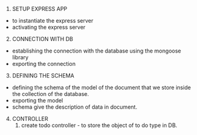 1. SETUP EXPRESS APP
 - to instantiate the express server
 - activating the express server 


2. CONNECTION WITH DB
 - establishing the connection with the database using the mongoose library
 - exporting  the connection


3. DEFINING THE SCHEMA
 - defining the schema of the model of the document that we store inside the collection of the database.
 - exporting the model
 - schema give the description of data in document.

 4. CONTROLLER
    1. create todo controller - to store the object of to do type in DB.